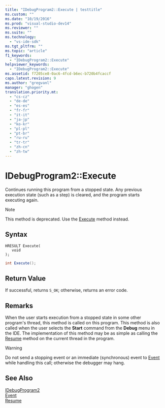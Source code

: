 ```yaml
---
title: "IDebugProgram2::Execute | testtitle"
ms.custom: ""
ms.date: "10/19/2016"
ms.prod: "visual-studio-dev14"
ms.reviewer: ""
ms.suite: ""
ms.technology: 
  - "vs-ide-sdk"
ms.tgt_pltfrm: ""
ms.topic: "article"
f1_keywords: 
  - "IDebugProgram2::Execute"
helpviewer_keywords: 
  - "IDebugProgram2::Execute"
ms.assetid: f7205ce8-0ac6-4fcd-b6ec-b720b4fcaccf
caps.latest.revision: 9
ms.author: "gregvanl"
manager: "ghogen"
translation.priority.mt: 
  - "cs-cz"
  - "de-de"
  - "es-es"
  - "fr-fr"
  - "it-it"
  - "ja-jp"
  - "ko-kr"
  - "pl-pl"
  - "pt-br"
  - "ru-ru"
  - "tr-tr"
  - "zh-cn"
  - "zh-tw"
---
```

# IDebugProgram2::Execute
Continues running this program from a stopped state. Any previous execution state (such as a step) is cleared, and the program starts executing again.  
  
> [!NOTE]
>  This method is deprecated. Use the [Execute](../extensibility-debugger-reference/idebugprocess3--execute.md) method instead.  
  
## Syntax  
  
```cpp#  
HRESULT Execute(  
   void  
);  
```  
  
```c#  
int Execute();  
```  
  
## Return Value  
 If successful, returns `S_OK`; otherwise, returns an error code.  
  
## Remarks  
 When the user starts execution from a stopped state in some other program's thread, this method is called on this program. This method is also called when the user selects the **Start** command from the **Debug** menu in the IDE. The implementation of this method may be as simple as calling the [Resume](../extensibility-debugger-reference/idebugthread2--resume.md) method on the current thread in the program.  
  
> [!WARNING]
>  Do not send a stopping event or an immediate (synchronous) event to [Event](../extensibility-debugger-reference/idebugeventcallback2--event.md) while handling this call; otherwise the debugger may hang.  
  
## See Also  
 [IDebugProgram2](../extensibility-debugger-reference/idebugprogram2.md)   
 [Event](../extensibility-debugger-reference/idebugeventcallback2--event.md)   
 [Resume](../extensibility-debugger-reference/idebugthread2--resume.md)
